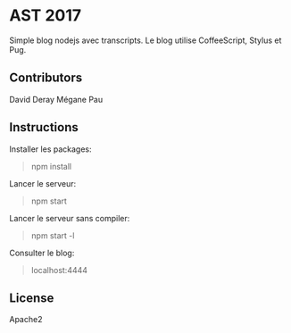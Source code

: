 
# AST 2017

Simple blog nodejs avec transcripts. Le blog utilise CoffeeScript, Stylus et Pug.

## Contributors

David Deray
Mégane Pau

## Instructions

Installer les packages:
> npm install

Lancer le serveur:
> npm start

Lancer le serveur sans compiler:
> npm start -l

Consulter le blog:
> localhost:4444

## License

Apache2
